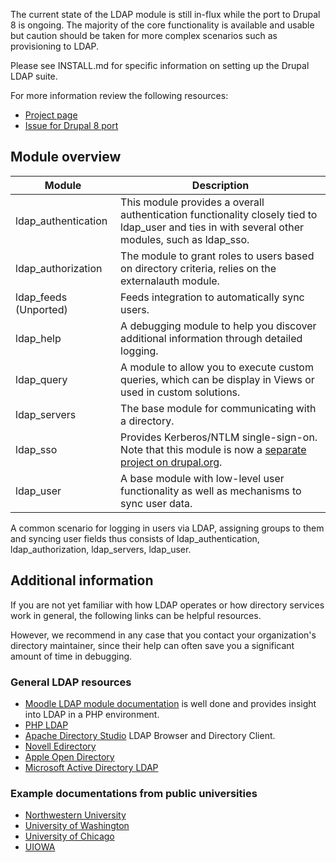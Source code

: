 The current state of the LDAP module is still in-flux while the port to Drupal 8 is ongoing. The majority of the
core functionality is available and usable but caution should be taken for more complex scenarios such as provisioning
to LDAP.

Please see INSTALL.md for specific information on setting up the Drupal LDAP suite.

For more information review the following resources:

* [Project page](https://www.drupal.org/project/ldap)
* [Issue for Drupal 8 port](https://www.drupal.org/node/2259385)


## Module overview

| Module | Description |
| ------ | ----------- |
| ldap_authentication | This module provides a overall authentication functionality closely tied to ldap_user and ties in with several other modules, such as ldap_sso. |
| ldap_authorization | The module to grant roles to users based on directory criteria, relies on the externalauth module. |
| ldap_feeds (Unported) | Feeds integration to automatically sync users. |
| ldap_help | A debugging module to help you discover additional information through detailed logging.  |
| ldap_query | A module to allow you to execute custom queries, which can be display in Views or used in custom solutions. |
| ldap_servers | The base module for communicating with a directory. |
| ldap_sso | Provides Kerberos/NTLM single-sign-on. Note that this module is now a [separate project on drupal.org](https://www.drupal.org/project/ldap_sso). |
| ldap_user | A base module with low-level user functionality as well as mechanisms to sync user data. |

A common scenario for logging in users via LDAP, assigning groups to them and syncing user fields thus consists of
ldap_authentication, ldap_authorization, ldap_servers, ldap_user.

## Additional information

If you are not yet familiar with how LDAP operates or how directory services work in general, the following links can be
helpful resources. 

However, we recommend in any case that you contact your organization's directory maintainer, since
their help can often save you a significant amount of time in debugging.

### General LDAP resources

* [Moodle LDAP module documentation](http://docs.moodle.org/20/en/LDAP_authentication) is well done and provides insight into LDAP in a PHP environment.
* [PHP LDAP](http://us.php.net/manual/en/book.ldap.php)
* [Apache Directory Studio](http://directory.apache.org/studio/) LDAP Browser and Directory Client.
* [Novell Edirectory](http://www.novell.com/documentation/edir873/index.html?page=/documentation/edir873/edir873/data/h0000007.html)
* [Apple Open Directory](http://images.apple.com/server/macosx/docs/Open_Directory_Admin_v10.5_3rd_Ed.pdf)
* [Microsoft Active Directory LDAP](http://msdn.microsoft.com/en-us/library/aa705886(VS.85).aspx)

### Example documentations from public universities

* [Northwestern University](http://www.it.northwestern.edu/bin/docs/CentralAuthenticationServicesThroughLDAP.pdf)
* [University of Washington](http://www.netid.washington.edu/documentation/ldapConfig.aspx)
* [University of Chicago](https://wiki.uchicago.edu/display/idm/LDAP)
* [UIOWA](https://www.icts.uiowa.edu/confluence/display/ICTSit/Drupal+LDAP+Integration+Against+Active+Directory)
